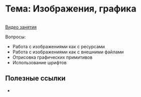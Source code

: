 # Тема: Изображения, графика

![]()

[Видео занятия]()

Вопросы:

* 	Работа с изображениями как с ресурсами
*	Работа с изображениями как с внешними файлами
*	Отрисовка графических примитивов
*	Использование шрифтов


	
## Полезные ссылки

* []()


